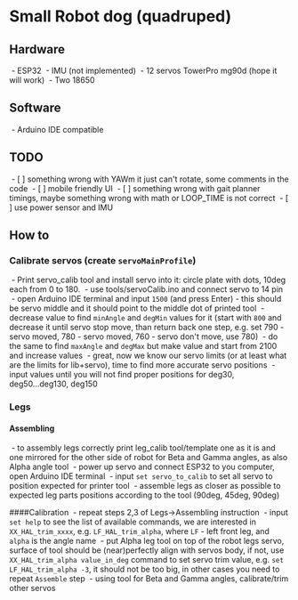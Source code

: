 # Small Robot dog (quadruped)

## Hardware
 - ESP32
 - IMU (not implemented)
 - 12 servos TowerPro mg90d (hope it will work)
 - Two 18650

## Software
 - Arduino IDE compatible

## TODO
 - [ ] something wrong with YAWm it just can't rotate, some comments in the code
 - [ ] mobile friendly UI
 - [ ] something wrong with gait planner timings, maybe something wrong with math or LOOP_TIME is not correct
 - [ ] use power sensor and IMU


## How to
### Calibrate servos (create `servoMainProfile`)
 - Print servo_calib tool and install servo into it: circle plate with dots, 10deg each from 0 to 180.
 - use tools/servoCalib.ino and connect servo to 14 pin
 - open Arduino IDE terminal and input `1500` (and press Enter) - this should be servo middle and it should point to the middle dot of printed tool
 - decrease value to find `minAngle` and `degMin` values for it (start with `800` and decrease it until servo stop move, than return back one step, e.g. set 790 - servo moved, 780 - servo moved, 760 - servo don't move, use 780)
 - do the same to find `maxAngle` and `degMax` but make value and start from 2100 and increase values
 - great, now we know our servo limits (or at least what are the limits for lib+servo), time to find more accurate servo positions
 - input values until you will not find proper positions for deg30, deg50...deg130, deg150

### Legs
#### Assembling
 - to assembly legs correctly print leg_calib tool/template one as it is and one mirrored for the other side of robot for Beta and Gamma angles, as also Alpha angle tool
 - power up servo and connect ESP32 to you computer, open Arduino IDE terminal
 - input `set servo_to_calib` to set all servo to position expected for printer tool
 - assemble legs as closer as possible to expected leg parts positions according to the tool (90deg, 45deg, 90deg)

####Calibration
 - repeat steps 2,3 of Legs->Assembling instruction
 - input `set help` to see the list of available commands, we are interested in `XX_HAL_trim_xxxx`, e.g. `LF_HAL_trim_alpha`, where `LF` - left front leg, and `alpha` is the angle name
 - put Alpha leg tool on top of the robot legs servo, surface of tool should be (near)perfectly align with servos body, if not, use `XX_HAL_trim_alpha value_in_deg` command to set servo trim value, e.g. `set LF_HAL_trim_alpha -3`, it should not be too big, in other cases you need to repeat `Assemble` step
 - using tool for Beta and Gamma angles, calibrate/trim other servos
